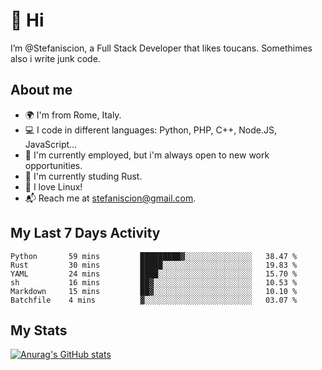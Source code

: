 # 👋 Hi

I’m @Stefaniscion, a Full Stack Developer that likes toucans.
Somethimes also i write junk code.

## About me

- 🌍 I'm from Rome, Italy.
- 💻 I code in different languages: Python, PHP, C++, Node.JS, JavaScript...
- 💼 I'm currently employed, but i'm always open to new work opportunities.
- 🌱 I'm currently studing Rust.
- 🐧 I love Linux!
- 📬 Reach me at stefaniscion@gmail.com.

## My Last 7 Days Activity
<!--START_SECTION:waka-->

```text
Python       59 mins         █████████▓░░░░░░░░░░░░░░░   38.47 %
Rust         30 mins         █████░░░░░░░░░░░░░░░░░░░░   19.83 %
YAML         24 mins         ████░░░░░░░░░░░░░░░░░░░░░   15.70 %
sh           16 mins         ██▓░░░░░░░░░░░░░░░░░░░░░░   10.53 %
Markdown     15 mins         ██▓░░░░░░░░░░░░░░░░░░░░░░   10.10 %
Batchfile    4 mins          ▓░░░░░░░░░░░░░░░░░░░░░░░░   03.07 %
```

<!--END_SECTION:waka-->

## My Stats
[![Anurag's GitHub stats](https://github-readme-stats.vercel.app/api?username=stefaniscion)](https://github.com/anuraghazra/github-readme-stats)

